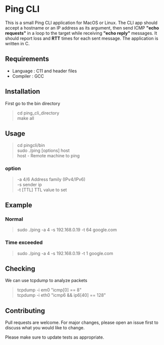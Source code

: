 ﻿# Ping CLI

This is a small Ping CLI application for MacOS or Linux. The CLI app should accept a hostname or an IP address as its argument, then send ICMP **"echo requests"** in a loop to the target while receiving **"echo reply"** messages. It should report loss and **RTT** times for each sent message. The application is written in C.


## Requirements

* Language : C11 and header files  
* Compiler : GCC

## Installation
First go to the bin directory
> cd ping_cli_directory  
> make all

## Usage

> cd pingcli/bin  
> sudo ./ping [options] host  
> host - Remote machine to ping  
>
### option
> -a 4/6  Address family (IPv4/IPv6)  
> -s sender ip  
> -t [TTL] TTL value to set  

## Example

### Normal
>sudo ./ping -a 4 -s 192.168.0.19 -t 64 google.com
### Time exceeded
>sudo ./ping -a 4 -s 192.168.0.19 -t 1 google.com


## Checking

We can use tcpdump to analyze packets
>tcpdump -i em0 "icmp[0] == 8"  
>tcpdump -i eth0 "icmp6 && ip6[40] == 128"

## Contributing

Pull requests are welcome. For major changes, please open an issue first to discuss what you would like to change.  
  
Please make sure to update tests as appropriate.
